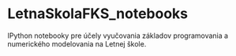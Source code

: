 # LetnaSkolaFKS_notebooks
IPython notebooky pre účely vyučovania základov programovania a numerického modelovania na Letnej škole.
